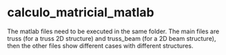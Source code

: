 # calculo_matricial_matlab

The matlab files need to be executed in the same folder. The main files are truss (for a truss 2D structure) and truss_beam (for a 2D beam structure), then the other files show different cases with different structures.
